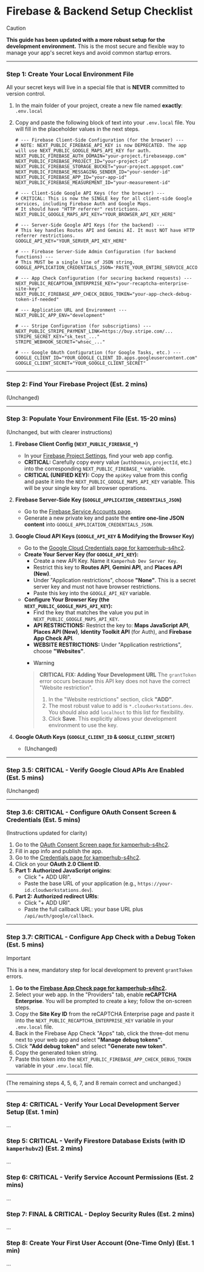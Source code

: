 
# Firebase & Backend Setup Checklist

> [!CAUTION]
> **This guide has been updated with a more robust setup for the development environment.** This is the most secure and flexible way to manage your app's secret keys and avoid common startup errors.

---

### Step 1: Create Your Local Environment File

All your secret keys will live in a special file that is **NEVER** committed to version control.

1.  In the main folder of your project, create a new file named **exactly**:
    `.env.local`

2.  Copy and paste the following block of text into your `.env.local` file. You will fill in the placeholder values in the next steps.

    ```env
    # --- Firebase Client-Side Configuration (for the browser) ---
    # NOTE: NEXT_PUBLIC_FIREBASE_API_KEY is now DEPRECATED. The app will use NEXT_PUBLIC_GOOGLE_MAPS_API_KEY for auth.
    NEXT_PUBLIC_FIREBASE_AUTH_DOMAIN="your-project.firebaseapp.com"
    NEXT_PUBLIC_FIREBASE_PROJECT_ID="your-project-id"
    NEXT_PUBLIC_FIREBASE_STORAGE_BUCKET="your-project.appspot.com"
    NEXT_PUBLIC_FIREBASE_MESSAGING_SENDER_ID="your-sender-id"
    NEXT_PUBLIC_FIREBASE_APP_ID="your-app-id"
    NEXT_PUBLIC_FIREBASE_MEASUREMENT_ID="your-measurement-id"
    
    # --- Client-Side Google API Keys (for the browser) ---
    # CRITICAL: This is now the SINGLE key for all client-side Google services, including Firebase Auth and Google Maps.
    # It should have "HTTP referrer" restrictions.
    NEXT_PUBLIC_GOOGLE_MAPS_API_KEY="YOUR_BROWSER_API_KEY_HERE"

    # --- Server-Side Google API Keys (for the backend) ---
    # This key handles Routes API and Gemini AI. It must NOT have HTTP referrer restrictions.
    GOOGLE_API_KEY="YOUR_SERVER_API_KEY_HERE"
    
    # --- Firebase Server-Side Admin Configuration (for backend functions) ---
    # This MUST be a single line of JSON string.
    GOOGLE_APPLICATION_CREDENTIALS_JSON='PASTE_YOUR_ENTIRE_SERVICE_ACCOUNT_JSON_HERE'

    # --- App Check Configuration (for securing backend requests) ---
    NEXT_PUBLIC_RECAPTCHA_ENTERPRISE_KEY="your-recaptcha-enterprise-site-key"
    NEXT_PUBLIC_FIREBASE_APP_CHECK_DEBUG_TOKEN="your-app-check-debug-token-if-needed"

    # --- Application URL and Environment ---
    NEXT_PUBLIC_APP_ENV="development"

    # --- Stripe Configuration (for subscriptions) ---
    NEXT_PUBLIC_STRIPE_PAYMENT_LINK=https://buy.stripe.com/...
    STRIPE_SECRET_KEY="sk_test_..."
    STRIPE_WEBHOOK_SECRET="whsec_..."
    
    # --- Google OAuth Configuration (for Google Tasks, etc.) ---
    GOOGLE_CLIENT_ID="YOUR_GOOGLE_CLIENT_ID.apps.googleusercontent.com"
    GOOGLE_CLIENT_SECRET="YOUR_GOOGLE_CLIENT_SECRET"
    ```

---

### Step 2: Find Your Firebase Project (Est. 2 mins)
(Unchanged)

---

### Step 3: Populate Your Environment File (Est. 15-20 mins)
(Unchanged, but with clearer instructions)

1.  **Firebase Client Config (`NEXT_PUBLIC_FIREBASE_*`)**
    *   In your [Firebase Project Settings](https://console.firebase.google.com/u/0/project/kamperhub-s4hc2/settings/general), find your web app config.
    *   **CRITICAL:** Carefully copy every value (`authDomain`, `projectId`, etc.) into the corresponding `NEXT_PUBLIC_FIREBASE_*` variable.
    *   **CRITICAL (UNIFIED KEY):** Copy the `apiKey` value from this config and paste it into the `NEXT_PUBLIC_GOOGLE_MAPS_API_KEY` variable. This will be your single key for all browser operations.

2.  **Firebase Server-Side Key (`GOOGLE_APPLICATION_CREDENTIALS_JSON`)**
    *   Go to the [Firebase Service Accounts page](https://console.firebase.google.com/u/0/project/kamperhub-s4hc2/settings/serviceaccounts/adminsdk).
    *   Generate a new private key and paste the **entire one-line JSON content** into `GOOGLE_APPLICATION_CREDENTIALS_JSON`.

3.  **Google Cloud API Keys (`GOOGLE_API_KEY` & Modifying the Browser Key)**
    *   Go to the [Google Cloud Credentials page for kamperhub-s4hc2](https://console.cloud.google.com/apis/credentials?project=kamperhub-s4hc2).
    *   **Create Your Server Key (for `GOOGLE_API_KEY`):**
        *   Create a new API Key. Name it `Kamperhub Dev Server Key`.
        *   Restrict this key to **Routes API**, **Gemini API**, and **Places API (New)**.
        *   Under "Application restrictions", choose **"None"**. This is a secret server key and must not have browser restrictions.
        *   Paste this key into the `GOOGLE_API_KEY` variable.
    *   **Configure Your Browser Key (the `NEXT_PUBLIC_GOOGLE_MAPS_API_KEY`):**
        *   Find the key that matches the value you put in `NEXT_PUBLIC_GOOGLE_MAPS_API_KEY`.
        *   **API RESTRICTIONS:** Restrict the key to: **Maps JavaScript API**, **Places API (New)**, **Identity Toolkit API** (for Auth), and **Firebase App Check API**.
        *   **WEBSITE RESTRICTIONS:** Under "Application restrictions", choose **"Websites"**.
        *   > [!WARNING]
        >   **CRITICAL FIX: Adding Your Development URL**
        >   The `grantToken` error occurs because this API key does not have the correct "Website restriction".
        >   1.  In the "Website restrictions" section, click **"ADD"**.
        >   2.  The most robust value to add is `*.cloudworkstations.dev`. You should also add `localhost` to this list for flexibility.
        >   3.  Click **Save**. This explicitly allows your development environment to use the key.

4.  **Google OAuth Keys (`GOOGLE_CLIENT_ID` & `GOOGLE_CLIENT_SECRET`)**
    * (Unchanged)

---

### Step 3.5: CRITICAL - Verify Google Cloud APIs Are Enabled (Est. 5 mins)
(Unchanged)

---

### Step 3.6: CRITICAL - Configure OAuth Consent Screen & Credentials (Est. 5 mins)
(Instructions updated for clarity)

1.  Go to the [OAuth Consent Screen page for kamperhub-s4hc2](https://console.cloud.google.com/apis/credentials/consent?project=kamperhub-s4hc2).
2.  Fill in app info and publish the app.
3.  Go to the [Credentials page for kamperhub-s4hc2](https://console.cloud.google.com/apis/credentials?project=kamperhub-s4hc2).
4.  Click on your **OAuth 2.0 Client ID**.
5.  **Part 1: Authorized JavaScript origins**:
    *   Click "+ ADD URI".
    *   Paste the base URL of your application (e.g., `https://your-id.cloudworkstations.dev`).
6.  **Part 2: Authorized redirect URIs**:
    *   Click "+ ADD URI".
    *   Paste the full callback URL: your base URL plus `/api/auth/google/callback`.

---

### Step 3.7: CRITICAL - Configure App Check with a Debug Token (Est. 5 mins)

> [!IMPORTANT]
> This is a new, mandatory step for local development to prevent `grantToken` errors.

1.  **Go to the [Firebase App Check page for kamperhub-s4hc2](https://console.firebase.google.com/project/kamperhub-s4hc2/appcheck/apps).**
2.  Select your web app. In the "Providers" tab, enable **reCAPTCHA Enterprise**. You will be prompted to create a key; follow the on-screen steps.
3.  Copy the **Site Key ID** from the reCAPTCHA Enterprise page and paste it into the `NEXT_PUBLIC_RECAPTCHA_ENTERPRISE_KEY` variable in your `.env.local` file.
4.  Back in the Firebase App Check "Apps" tab, click the three-dot menu next to your web app and select **"Manage debug tokens"**.
5.  Click **"Add debug token"** and select **"Generate new token"**.
6.  Copy the generated token string.
7.  Paste this token into the `NEXT_PUBLIC_FIREBASE_APP_CHECK_DEBUG_TOKEN` variable in your `.env.local` file.

---

(The remaining steps 4, 5, 6, 7, and 8 remain correct and unchanged.)

---

### Step 4: CRITICAL - Verify Your Local Development Server Setup (Est. 1 min)
...

### Step 5: CRITICAL - Verify Firestore Database Exists (with ID `kamperhubv2`) (Est. 2 mins)
...

### Step 6: CRITICAL - Verify Service Account Permissions (Est. 2 mins)
...

### Step 7: FINAL & CRITICAL - Deploy Security Rules (Est. 2 mins)
...

### Step 8: Create Your First User Account (One-Time Only) (Est. 1 min)
...
